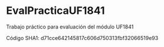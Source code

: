 # EvalPracticaUF1841
Trabajo práctico para evaluación del módulo UF1841 

Código SHA1:
d71cce642145817c606d750313fbf32066519e93
